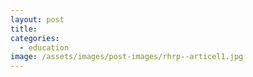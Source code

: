 ```yaml
---
layout: post
title:
categories:
  - education
image: /assets/images/post-images/rhrp--articel1.jpg
---
```


